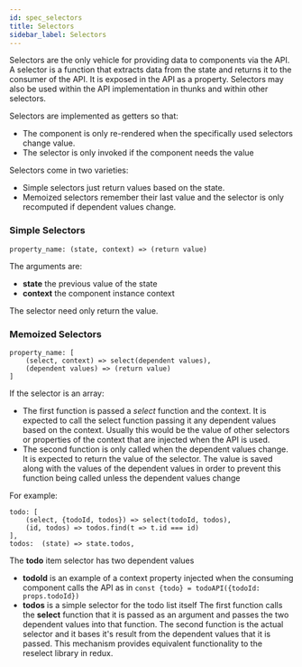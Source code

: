 ```yaml
---
id: spec_selectors
title: Selectors
sidebar_label: Selectors
---
```

Selectors are the only vehicle for providing data to components via the API.  A selector is a function that extracts data from the state and returns it to the consumer of the API.  It is exposed in the API as a property.  Selectors may also be used within the API implementation in thunks and within other selectors.

Selectors are implemented as getters so that:
 * The component is only re-rendered when the specifically used selectors change value.
 * The selector is only invoked if the component needs the value
 
 Selectors come in two varieties:
 
 * Simple selectors just return values based on the state. 
 * Memoized selectors remember their last value and the selector is only recomputed if dependent values change.
 
 ### Simple Selectors
 ```
property_name: (state, context) => (return value)
``` 
The arguments are:
 * **state** the previous value of the state
 * **context** the component instance context
 
The selector need only return the value. 
### Memoized Selectors
```
property_name: [
    (select, context) => select(dependent values),
    (dependent values) => (return value)
]
```
If the selector is an array:
* The first function is passed a *select* function and the context.  It is expected to call the select function passing it any dependent values based on the context.  Usually this would be the value of other selectors or properties of the context that are injected when the API is used.
* The second function is only called when the dependent values change.  It is expected to return the value of the selector.  The value is saved along with the values of the dependent values in order to prevent this function being called unless the dependent values change

For example:
```
todo: [
    (select, {todoId, todos}) => select(todoId, todos),
    (id, todos) => todos.find(t => t.id === id)
],
todos:  (state) => state.todos,
```
The **todo** item selector has two dependent values
* **todoId** is an example of a context property injected when the consuming component calls the API as in ```const {todo} = todoAPI({todoId: props.todoId})```
* **todos** is a simple selector for the todo list itself
The first function calls the **select** function that it is passed as an argument and passes the two dependent values into that function. The second function is the actual selector and it bases it's result from the dependent values that it is passed. This mechanism provides equivalent functionality to the reselect library in redux.
